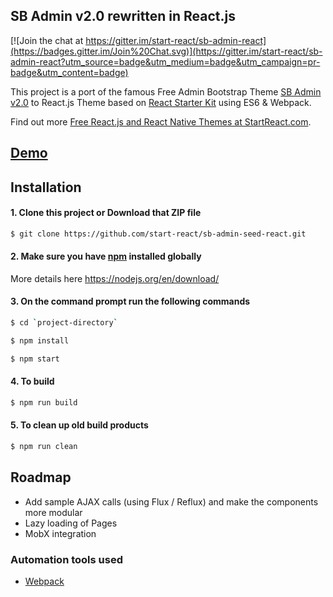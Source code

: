 ## SB Admin v2.0 rewritten in React.js

[![Join the chat at https://gitter.im/start-react/sb-admin-react](https://badges.gitter.im/Join%20Chat.svg)](https://gitter.im/start-react/sb-admin-react?utm_source=badge&utm_medium=badge&utm_campaign=pr-badge&utm_content=badge)

This project is a port of the famous Free Admin Bootstrap Theme [SB Admin v2.0](http://startbootstrap.com/template-overviews/sb-admin-2/) to React.js Theme based on [React Starter Kit](https://github.com/kriasoft/react-starter-kit) using ES6 & Webpack.

Find out more [Free React.js and React Native Themes at StartReact.com](http://www.startreact.com/).

## [Demo](http://sb-admin-react-seed.geekydev.com:3010/)

## Installation
#### 1. Clone this project or Download that ZIP file

```sh
$ git clone https://github.com/start-react/sb-admin-seed-react.git
```

#### 2.  Make sure you have [npm](https://www.npmjs.org/) installed globally

More details here
https://nodejs.org/en/download/

#### 3. On the command prompt run the following commands

```sh
$ cd `project-directory`
```
```sh
$ npm install
```
```sh
$ npm start
```

#### 4. To build
```sh
$ npm run build
```

#### 5. To clean up old build products
```sh
$ npm run clean
```

## Roadmap

- Add sample AJAX calls (using Flux / Reflux) and make the components more modular
- Lazy loading of Pages
- MobX integration


### Automation tools used
- [Webpack](https://webpack.github.io/)

